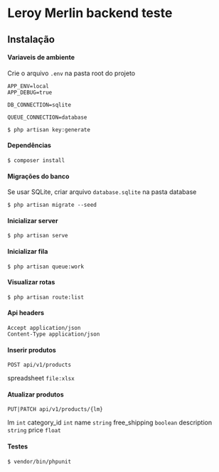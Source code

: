 # Leroy Merlin backend teste

## Instalação

#### Variaveis de ambiente
Crie o arquivo `.env` na pasta root do projeto

```
APP_ENV=local
APP_DEBUG=true

DB_CONNECTION=sqlite

QUEUE_CONNECTION=database
```

```
$ php artisan key:generate
```

#### Dependências
```
$ composer install
```

#### Migrações do banco
Se usar SQLite, criar arquivo `database.sqlite` na pasta database
```
$ php artisan migrate --seed
```

#### Inicializar server
```
$ php artisan serve
```

#### Inicializar fila
```
$ php artisan queue:work
```

#### Visualizar rotas
```
$ php artisan route:list
```

#### Api headers
```
Accept application/json
Content-Type application/json
```

#### Inserir produtos
```
POST api/v1/products
```
spreadsheet `file:xlsx`

#### Atualizar produtos
```
PUT|PATCH api/v1/products/{lm}
```
lm `int`
category_id `int`
name `string`
free_shipping `boolean`
description `string`
price `float`

#### Testes
```
$ vendor/bin/phpunit
```